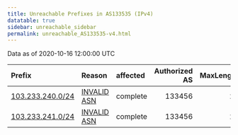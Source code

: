 ```yaml
---
title: Unreachable Prefixes in AS133535 (IPv4)
datatable: true
sidebar: unreachable_sidebar
permalink: unreachable_AS133535-v4.html
---
```


Data as of 2020-10-16 12:00:00 UTC


<div class="datatable-begin"></div>

| Prefix                                                     | Reason                                                                                                   | affected   |   Authorized AS |   MaxLength | Anchor                                       |   unreachable /24s |
|:-----------------------------------------------------------|:---------------------------------------------------------------------------------------------------------|:-----------|----------------:|------------:|:---------------------------------------------|-------------------:|
| [103.233.240.0/24](https://stat.ripe.net/103.233.240.0/24) | [INVALID ASN](https://rpki-validator.ripe.net/announcement-preview?asn=AS133535&prefix=103.233.240.0/24) | complete   |          133456 |          24 | [APNIC](unreachable_APNIC_RPKI_Root-v4.html) |                  1 |
| [103.233.241.0/24](https://stat.ripe.net/103.233.241.0/24) | [INVALID ASN](https://rpki-validator.ripe.net/announcement-preview?asn=AS133535&prefix=103.233.241.0/24) | complete   |          133456 |          24 | [APNIC](unreachable_APNIC_RPKI_Root-v4.html) |                  1 |

<div class="datatable-end"></div>